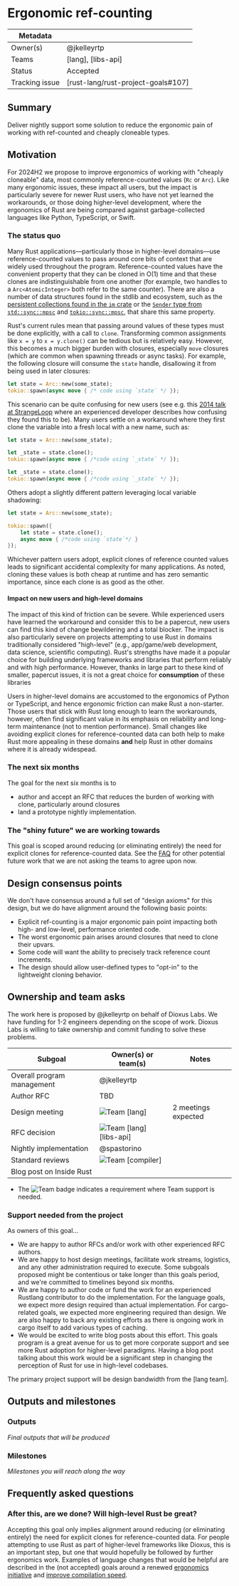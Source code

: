 # Ergonomic ref-counting

| Metadata       |                                    |
| ---            | ---                                |
| Owner(s)       | @jkelleyrtp                        |
| Teams          | [lang], [libs-api]                 |
| Status         | Accepted                           |
| Tracking issue | [rust-lang/rust-project-goals#107] |


## Summary

Deliver nightly support some solution to reduce the ergonomic pain of working with ref-counted and cheaply cloneable types.

## Motivation

For 2024H2 we propose to improve ergonomics of working with "cheaply cloneable" data, most commonly reference-counted values (`Rc` or `Arc`). Like many ergonomic issues, these impact all users, but the impact is particularly severe for newer Rust users, who have not yet learned the workarounds, or those doing higher-level development, where the ergonomics of Rust are being compared against garbage-collected languages like Python, TypeScript, or Swift.

### The status quo

Many Rust applications&mdash;particularly those in higher-level domains&mdash;use reference-counted values to pass around core bits of context that are widely used throughout the program. Reference-counted values have the convenient property that they can be cloned in O(1) time and that these clones are indistinguishable from one another (for example, two handles to a `Arc<AtomicInteger>` both refer to the same counter). There are also a number of data structures found in the stdlib and ecosystem, such as the [persistent collections found in the `im` crate](https://crates.io/crates/im) or the [`Sender` type from `std::sync::mpsc`](https://doc.rust-lang.org/std/sync/mpsc/struct.Sender.html) and [`tokio::sync::mpsc`](https://docs.rs/tokio/latest/tokio/sync/mpsc/struct.Sender.html), that share this same property.

Rust's current rules mean that passing around values of these types must be done explicitly, with a call to `clone`. Transforming common assignments like `x = y` to `x = y.clone()` can be tedious but is relatively easy. However, this becomes a much bigger burden with closures, especially `move` closures (which are common when spawning threads or async tasks). For example, the following closure will consume the `state` handle, disallowing it from being used in later closures:

```rust
let state = Arc::new(some_state);
tokio::spawn(async move { /* code using `state` */ });
```

This scenario can be quite confusing for new users (see e.g. this [2014 talk at StrangeLoop](https://youtu.be/U3upi-y2pCk?si=kFEhRB_O_wdMKysC&t=807) where an experienced developer describes how confusing they found this to be). Many users settle on a workaround where they first clone the variable into a fresh local with a new name, such as:

```rust
let state = Arc::new(some_state);

let _state = state.clone();
tokio::spawn(async move { /*code using `_state` */ });

let _state = state.clone();
tokio::spawn(async move { /*code using `_state` */ });
```

Others adopt a slightly different pattern leveraging local variable shadowing:

```rust
let state = Arc::new(some_state);

tokio::spawn({
    let state = state.clone();
    async move { /*code using `state`*/ }
});
```

Whichever pattern users adopt, explicit clones of reference counted values leads to significant accidental complexity for many applications. As noted, cloning these values is both cheap at runtime and has zero semantic importance, since each clone is as good as the other. 

#### Impact on new users and high-level domains

The impact of this kind of friction can be severe. While experienced users have learned the workaround and consider this to be a papercut, new users can find this kind of change bewildering and a total blocker. The impact is also particularly severe on projects attempting to use Rust in domains traditionally considered "high-level" (e.g., app/game/web development, data science, scientific computing). Rust's strengths have made it a popular choice for building underlying frameworks and libraries that perform reliably and with high performance. However, thanks in large part to these kind of smaller, papercut issues, it is not a great choice for **consumption** of these libraries

Users in higher-level domains are accustomed to the ergonomics of Python or TypeScript, and hence ergonomic friction can make Rust a non-starter. Those users that stick with Rust long enough to learn the workarounds, however, often find significant value in its emphasis on reliability and long-term maintenance (not to mention performance). Small changes like avoiding explicit clones for reference-counted data can both help to make Rust more appealing in these domains **and** help Rust in other domains where it is already widespead. 

### The next six months

The goal for the next six months is to 

* author and accept an RFC that reduces the burden of working with clone, particularly around closures
* land a prototype nightly implementation.

### The "shiny future" we are working towards

This goal is scoped around reducing (or eliminating entirely) the need for explicit clones for reference-counted data. See the [FAQ](#frequently-asked-questions) for other potential future work that we are not asking the teams to agree upon now.

## Design consensus points

We don't have consensus around a full set of "design axioms" for this design, but we do have alignment around the following basic points:

* Explicit ref-counting is a major ergonomic pain point impacting both high- and low-level, performance oriented code.
* The worst ergonomic pain arises around closures that need to clone their upvars.
* Some code will want the ability to precisely track reference count increments.
* The design should allow user-defined types to "opt-in" to the lightweight cloning behavior.

## Ownership and team asks

The work here is proposed by @jkelleyrtp on behalf of Dioxus Labs. We have funding for 1-2 engineers depending on the scope of work. Dioxus Labs is willing to take ownership and commit funding to solve these problems.

| Subgoal                    | Owner(s) or team(s)         | Notes               |
| -------------------------- | --------------------------- | ------------------- |
| Overall program management | @jkelleyrtp                 |                     |
| Author RFC                 | TBD                         |                     |
| Design meeting             | ![Team][] [lang]            | 2 meetings expected |
| RFC decision               | ![Team][] [lang] [libs-api] |                     |
| Nightly implementation     | @spastorino                 |                     |
| Standard reviews           | ![Team]  [compiler]         |                     |
| Blog post on Inside Rust   |                             |                     |

* The ![Team][] badge indicates a requirement where Team support is needed.

[Not funded]: https://img.shields.io/badge/Not%20yet%20funded-red
[Approved]: https://img.shields.io/badge/Approved-green
[Not approved]: https://img.shields.io/badge/Not%20yet%20approved-red
[Complete]: https://img.shields.io/badge/Complete-green
[TBD]: https://img.shields.io/badge/TBD-red
[Team]: https://img.shields.io/badge/Team%20ask-red

### Support needed from the project

As owners of this goal...

- We are happy to author RFCs and/or work with other experienced RFC authors.
- We are happy to host design meetings, facilitate work streams, logistics, and any other administration required to execute. Some subgoals proposed might be contentious or take longer than this goals period, and we're committed to timelines beyond six months.
- We are happy to author code or fund the work for an experienced Rustlang contributor to do the implementation. For the language goals, we expect more design required than actual implementation. For cargo-related goals, we expected more engineering required than design. We are also happy to back any existing efforts as there is ongoing work in cargo itself to add various types of caching.
- We would be excited to write blog posts about this effort. This goals program is a great avenue for us to get more corporate support and see more Rust adoption for higher-level paradigms. Having a blog post talking about this work would be a significant step in changing the perception of Rust for use in high-level codebases.

The primary project support will be design bandwidth from the [lang team].

## Outputs and milestones

### Outputs

*Final outputs that will be produced*

### Milestones

*Milestones you will reach along the way*

## Frequently asked questions

[jkelleyrtp]: https://github.com/jkelleyrtp
[spastorino]: https://github.com/spastorino

### After this, are we done? Will high-level Rust be great?

Accepting this goal only implies alignment around reducing (or eliminating entirely) the need for explicit clones for reference-counted data. For people attempting to use Rust as part of higher-level frameworks like Dioxus, this is an important step, but one that would hopefully be followed by further ergonomics work. Examples of language changes that would be helpful are described in the (not accepted) goals around a renewed [ergonomics initiative](./ergonomics-initiative.md) and [improve compilation speed](./faster-iterative-builds.md).